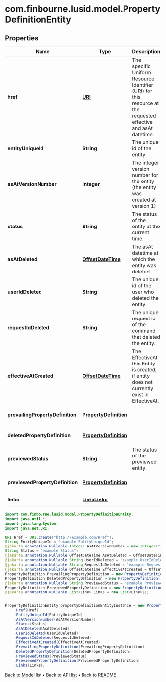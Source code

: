 # com.finbourne.lusid.model.PropertyDefinitionEntity

## Properties

Name | Type | Description | Notes
------------ | ------------- | ------------- | -------------
**href** | [**URI**](URI.md) | The specific Uniform Resource Identifier (URI) for this resource at the requested effective and asAt datetime. | [default to URI]
**entityUniqueId** | **String** | The unique id of the entity. | [default to String]
**asAtVersionNumber** | **Integer** | The integer version number for the entity (the entity was created at version 1) | [optional] [default to Integer]
**status** | **String** | The status of the entity at the current time. | [default to String]
**asAtDeleted** | [**OffsetDateTime**](OffsetDateTime.md) | The asAt datetime at which the entity was deleted. | [optional] [default to OffsetDateTime]
**userIdDeleted** | **String** | The unique id of the user who deleted the entity. | [optional] [default to String]
**requestIdDeleted** | **String** | The unique request id of the command that deleted the entity. | [optional] [default to String]
**effectiveAtCreated** | [**OffsetDateTime**](OffsetDateTime.md) | The EffectiveAt this Entity is created, if entity does not currently exist in EffectiveAt. | [optional] [default to OffsetDateTime]
**prevailingPropertyDefinition** | [**PropertyDefinition**](PropertyDefinition.md) |  | [optional] [default to PropertyDefinition]
**deletedPropertyDefinition** | [**PropertyDefinition**](PropertyDefinition.md) |  | [optional] [default to PropertyDefinition]
**previewedStatus** | **String** | The status of the previewed entity. | [optional] [default to String]
**previewedPropertyDefinition** | [**PropertyDefinition**](PropertyDefinition.md) |  | [optional] [default to PropertyDefinition]
**links** | [**List&lt;Link&gt;**](Link.md) |  | [optional] [default to List<Link>]

```java
import com.finbourne.lusid.model.PropertyDefinitionEntity;
import java.util.*;
import java.lang.System;
import java.net.URI;

URI Href = URI.create("http://example.com/Href");
String EntityUniqueId = "example EntityUniqueId";
@jakarta.annotation.Nullable Integer AsAtVersionNumber = new Integer("100.00");
String Status = "example Status";
@jakarta.annotation.Nullable OffsetDateTime AsAtDeleted = OffsetDateTime.now();
@jakarta.annotation.Nullable String UserIdDeleted = "example UserIdDeleted";
@jakarta.annotation.Nullable String RequestIdDeleted = "example RequestIdDeleted";
@jakarta.annotation.Nullable OffsetDateTime EffectiveAtCreated = OffsetDateTime.now();
PropertyDefinition PrevailingPropertyDefinition = new PropertyDefinition();
PropertyDefinition DeletedPropertyDefinition = new PropertyDefinition();
@jakarta.annotation.Nullable String PreviewedStatus = "example PreviewedStatus";
PropertyDefinition PreviewedPropertyDefinition = new PropertyDefinition();
@jakarta.annotation.Nullable List<Link> Links = new List<Link>();


PropertyDefinitionEntity propertyDefinitionEntityInstance = new PropertyDefinitionEntity()
    .Href(Href)
    .EntityUniqueId(EntityUniqueId)
    .AsAtVersionNumber(AsAtVersionNumber)
    .Status(Status)
    .AsAtDeleted(AsAtDeleted)
    .UserIdDeleted(UserIdDeleted)
    .RequestIdDeleted(RequestIdDeleted)
    .EffectiveAtCreated(EffectiveAtCreated)
    .PrevailingPropertyDefinition(PrevailingPropertyDefinition)
    .DeletedPropertyDefinition(DeletedPropertyDefinition)
    .PreviewedStatus(PreviewedStatus)
    .PreviewedPropertyDefinition(PreviewedPropertyDefinition)
    .Links(Links);
```


[Back to Model list](../README.md#documentation-for-models) &#8226; [Back to API list](../README.md#documentation-for-api-endpoints) &#8226; [Back to README](../README.md)
